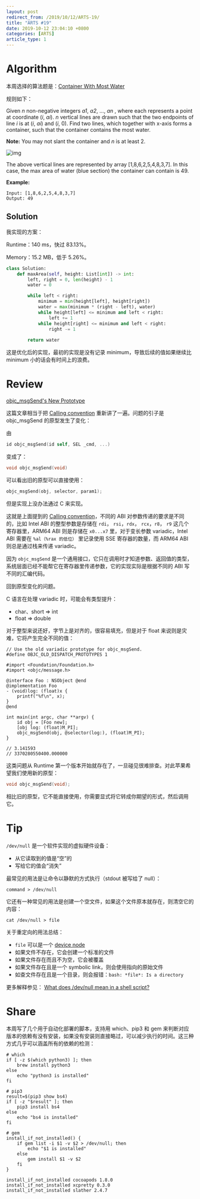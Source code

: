 ```yaml
---
layout: post
redirect_from: /2019/10/12/ARTS-19/
title: "ARTS #19"
date: 2019-10-12 23:04:10 +0800
categories: [ARTS]
article_type: 1
---
```



# Algorithm

本周选择的算法题是：[Container With Most Water](<https://leetcode.com/problems/container-with-most-water/>)


规则如下：

Given *n* non-negative integers *a1*, *a2*, ..., *an* , where each represents a point at coordinate (*i*, *ai*). *n* vertical lines are drawn such that the two endpoints of line *i* is at (*i*, *ai*) and (*i*, 0). Find two lines, which together with x-axis forms a container, such that the container contains the most water.

**Note:** You may not slant the container and *n* is at least 2.

 

![img](https://s3-lc-upload.s3.amazonaws.com/uploads/2018/07/17/question_11.jpg)

The above vertical lines are represented by array [1,8,6,2,5,4,8,3,7]. In this case, the max area of water (blue section) the container can contain is 49.

 

**Example:**

```
Input: [1,8,6,2,5,4,8,3,7]
Output: 49
```

## Solution

我实现的方案：

Runtime：140 ms，快过 83.13%。

Memory：15.2 MB，低于 5.26%。

```python
class Solution:
    def maxArea(self, height: List[int]) -> int:
        left, right = 0, len(height) - 1
        water = 0

        while left < right:
            minimum = min(height[left], height[right])
            water = max(minimum * (right - left), water)
            while height[left] <= minimum and left < right:
                left += 1
            while height[right] <= minimum and left < right:
                right -= 1
                
        return water
```

这是优化后的实现，最初的实现是没有记录 minimum，导致后续的值如果继续比 minimum 小的话会有时间上的浪费。


# Review

[objc_msgSend's New Prototype](https://www.mikeash.com/pyblog/objc_msgsends-new-prototype.html?utm_campaign=iOS%2BDev%2BWeekly&utm_medium=web&utm_source=iOS%2BDev%2BWeekly%2BIssue%2B425)

这篇文章相当于把 [Calling convention](https://en.wikipedia.org/wiki/Calling_convention) 重新讲了一遍。问题的引子是 objc_msgSend 的原型发生了变化：

由

```objective-c
id objc_msgSend(id self, SEL _cmd, ...)
```

变成了：

```objective-c
void objc_msgSend(void)
```

可以看出旧的原型可以直接使用：

```objective-c
objc_msgSend(obj, selector, param1);
```

但是实现上没办法通过 C 来实现。

这就是上面提到的 [Calling convention](https://en.wikipedia.org/wiki/Calling_convention)，不同的 ABI 对参数传递的要求是不同的，比如 Intel ABI 的整型参数是存储在 `rdi`， `rsi`，`rdx`， `rcx`，`r8`， `r9` 这几个寄存器里，ARM64 ABI 则是存储在 `x0...x7` 里，对于变长参数 variadic，Intel ABI 需要在 `%al（%rax 的低位）` 里记录使用 SSE 寄存器的数量，而 ARM64 ABI 则总是通过栈来传递 variadic。

因为 `objc_msgSend` 是一个通用接口，它只在调用时才知道参数、返回值的类型，系统层面已经不能帮它在寄存器里传递参数，它的实现实际是根据不同的 ABI 写不同的汇编代码。

回到原型变化的问题。

C 语言在处理 variadic 时，可能会有类型提升：

- char、short => int
- float => double

对于整型来说还好，字节上是对齐的，很容易填充，但是对于 float 来说则是灾难，它将产生完全不同的值：

```
// Use the old variadic prototype for objc_msgSend.
#define OBJC_OLD_DISPATCH_PROTOTYPES 1

#import <Foundation/Foundation.h>
#import <objc/message.h>

@interface Foo : NSObject @end
@implementation Foo
- (void)log: (float)x {
    printf("%f\n", x);
}
@end

int main(int argc, char **argv) {
    id obj = [Foo new];
    [obj log: (float)M_PI];
    objc_msgSend(obj, @selector(log:), (float)M_PI);
}

// 3.141593
// 3370280550400.000000
```

这类问题从 Runtime 第一个版本开始就存在了，一旦碰见很难排查。对此苹果希望我们使用新的原型：

```objective-c
void objc_msgSend(void);
```

相比旧的原型，它不能直接使用，你需要显式将它转成你期望的形式，然后调用它。

# Tip

`/dev/null` 是一个软件实现的虚拟硬件设备：

- 从它读取到的值是“空”的
- 写给它的值会“消失”

最常见的用法是让命令以静默的方式执行（stdout 被写给了 null）：

```shell
command > /dev/null
```

它还有一种常见的用法是创建一个空文件，如果这个文件原本就存在，则清空它的内容：

```shell
cat /dev/null > file
```

关于重定向的用法总结：

- `file` 可以是一个 [device node](https://en.wikipedia.org/wiki/Device_file)
- 如果文件不存在，它会创建一个标准的文件
- 如果文件存在而且不为空，它会被覆盖
- 如果文件存在且是一个 symbolic link，则会使用指向的原始文件
- 如查文件存在且是一个目录，则会报错：`bash: *file*: Is a directory`

更多解释参见： [What does /dev/null mean in a shell script? ](https://askubuntu.com/questions/514748/what-does-dev-null-mean-in-a-shell-script)

# Share

本周写了几个用于自动化部署的脚本，支持用 which、pip3 和 gem 来判断对应版本的依赖有没有安装，如果没有安装则直接略过，可以减少执行的时间。这三种方式几乎可以涵盖所有的依赖的检测：

```shell
# which
if [ -z $(which python3) ]; then
    brew install python3
else
    echo "python3 is installed"
fi

# pip3
result=$(pip3 show bs4)
if [ -z "$result" ]; then
    pip3 install bs4
else
    echo "bs4 is installed"
fi

# gem
install_if_not_installed() {
    if gem list -i $1 -v $2 > /dev/null; then
        echo "$1 is installed"
    else
        gem install $1 -v $2
    fi
}

install_if_not_installed cocoapods 1.8.0
install_if_not_installed xcpretty 0.3.0
install_if_not_installed slather 2.4.7
```

